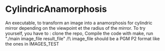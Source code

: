 # CylindricAnamorphosis
An executable, to transform an image into a anamorphosis for cylindric mirror depending on the viewpoint et the radius of the mirror.
To try yourself, you have to :  clone the repo, Compile the code with make, run "./main image_file result_file"
/!\ image_file should be a PGM P2 format like the ones in IMAGES_TEST
